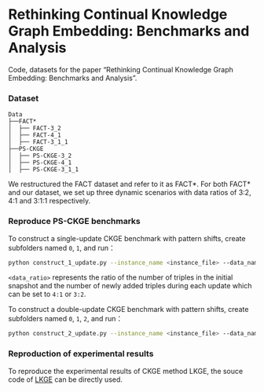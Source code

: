 # Rethinking Continual Knowledge Graph Embedding: Benchmarks and Analysis
Code, datasets for the paper “Rethinking Continual Knowledge Graph Embedding: Benchmarks and Analysis”.
### Dataset
```
Data
├──FACT*
│  ├── FACT-3_2
│  ├── FACT-4_1
│  ├── FACT-3_1_1
├──PS-CKGE
│  ├── PS-CKGE-3_2
│  ├── PS-CKGE-4_1
│  ├── PS-CKGE-3_1_1
```
We restructured the FACT dataset and refer to it as FACT*. For both FACT* and our dataset, we set up three dynamic scenarios with data ratios of 3:2, 4:1 and 3:1:1 respectively.
### Reproduce PS-CKGE benchmarks
To construct a single-update CKGE benchmark with pattern shifts, create subfolders named `0`, `1`, and run：
```sh
python construct_1_update.py --instance_name <instance_file> --data_name <dataset_name> --ratio <data_ratio>

```
`<data_ratio>` represents the ratio of the number of triples in the initial snapshot and the number of newly added triples during each update which can be set to `4:1` or `3:2`.

To construct a double-update CKGE benchmark with pattern shifts, create subfolders named `0`, `1`, `2`, and run：
```sh
python construct_2_update.py --instance_name <instance_file> --data_name <dataset_name>

```

### Reproduction of experimental results
To reproduce the experimental results of CKGE method LKGE, the souce code of [LKGE](https://github.com/nju-websoft/LKGE) can be directly used.
